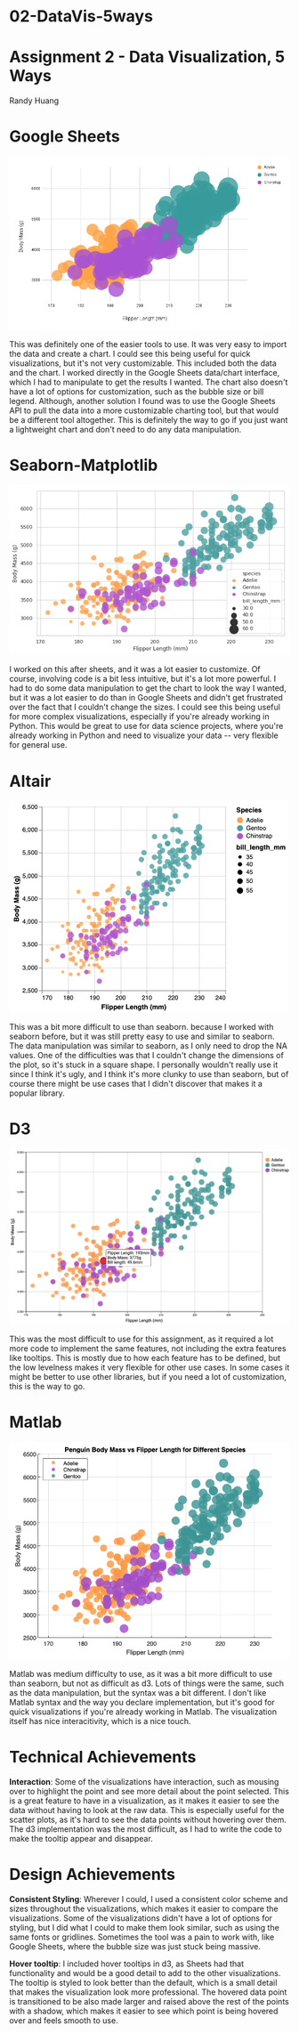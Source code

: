 
# 02-DataVis-5ways

Assignment 2 - Data Visualization, 5 Ways  
===
Randy Huang

# Google Sheets 
![](img/google-sheets.png)

This was definitely one of the easier tools to use. It was very easy to import the data and create a chart. I could see this being useful for quick visualizations, but it's not very customizable. This included both the data and the chart. I worked directly in the Google Sheets data/chart interface, which I had to manipulate to get the results I wanted. The chart also doesn't have a lot of options for customization, such as the bubble size or bill legend. Although, another solution I found was to use the Google Sheets API to pull the data into a more customizable charting tool, but that would be a different tool altogether. This is definitely the way to go if you just want a lightweight chart and don't need to do any data manipulation.

# Seaborn-Matplotlib
![](img/seaborn.png)

I worked on this after sheets, and it was a lot easier to customize. Of course, involving code is a bit less intuitive, but it's a lot more powerful. I had to do some data manipulation to get the chart to look the way I wanted, but it was a lot easier to do than in Google Sheets and didn't get frustrated over the fact that I couldn't change the sizes. I could see this being useful for more complex visualizations, especially if you're already working in Python. This would be great to use for data science projects, where you're already working in Python and need to visualize your data -- very flexible for general use.

# Altair
![](img/altair.png)

This was a bit more difficult to use than seaborn. because I worked with seaborn before, but it was still pretty easy to use and similar to seaborn. The data manipulation was similar to seaborn, as I only need to drop the NA values. One of the difficulties was that I couldn't change the dimensions of the plot, so it's stuck in a square shape. I personally wouldn't really use it since I think it's ugly, and I think it's more clunky to use than seaborn, but of course there might be use cases that I didn't discover that makes it a popular library. 

# D3
![](img/d3.png)

This was the most difficult to use for this assignment, as it required a lot more code to implement the same features, not including the extra features like tooltips. This is mostly due to how each feature has to be defined, but the low levelness makes it very flexible for other use cases. In some cases it might be better to use other libraries, but if you need a lot of customization, this is the way to go. 

# Matlab
![](img/matlab.png)

Matlab was medium difficulty to use, as it was a bit more difficult to use than seaborn, but not as difficult as d3. Lots of things were the same, such as the data manipulation, but the syntax was a bit different. I don't like Matlab syntax and the way you declare implementation, but it's good for quick visualizations if you're already working in Matlab. The visualization itself has nice interacitivity, which is a nice touch.


# Technical Achievements
**Interaction**: Some of the visualizations have interaction, such as mousing over to highlight the point and see more detail about the point selected. This is a great feature to have in a visualization, as it makes it easier to see the data without having to look at the raw data. This is especially useful for the scatter plots, as it's hard to see the data points without hovering over them. The d3 implementation was the most difficult, as I had to write the code to make the tooltip appear and disappear. 

# Design Achievements
**Consistent Styling**: Wherever I could, I used a consistent color scheme and sizes throughout the visualizations, which makes it easier to compare the visualizations. Some of the visualizations didn't have a lot of options for styling, but I did what I could to make them look similar, such as using the same fonts or gridlines. Sometimes the tool was a pain to work with, like Google Sheets, where the bubble size was just stuck being massive.

**Hover tooltip**: I included hover tooltips in d3, as Sheets had that functionality and would be a good detail to add to the other visualizations. The tooltip is styled to look better than the default, which is a small detail that makes the visualization look more professional. The hovered data point is transitioned to be also made larger and raised above the rest of the points with a shadow, which makes it easier to see which point is being hovered over and feels smooth to use.
